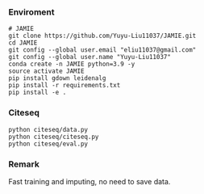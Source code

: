 ### Enviroment
```
# JAMIE
git clone https://github.com/Yuyu-Liu11037/JAMIE.git
cd JAMIE
git config --global user.email "eliu11037@gmail.com"
git config --global user.name "Yuyu-Liu11037"
conda create -n JAMIE python=3.9 -y
source activate JAMIE
pip install gdown leidenalg
pip install -r requirements.txt
pip install -e .
```

### Citeseq
```
python citeseq/data.py
python citeseq/citeseq.py
python citeseq/eval.py
```

### Remark
Fast training and imputing, no need to save data.
